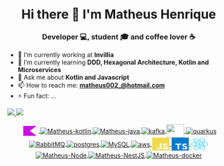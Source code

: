 <h1 align="center"> Hi there 👋 I'm Matheus Henrique</h1>
 <h3 align="center"> Developer 💻, student 🎓 and coffee lover ☕ </h3>

- 🔭 I’m currently working at **Invillia**
- 🌱 I’m currently learning **DDD, Hexagonal Architecture, Kotlin and Microservices**
- 💬 Ask me about **Kotlin and Javascript**
- 📫 How to reach me: **matheus002_@hotmail.com**
- ⚡ Fun fact: ...

<div>
  <a href="https://github.com/Matheus002">
  <img height="180em" src="https://github-readme-stats.vercel.app/api?username=matheus002&show_icons=true&theme=dark&include_all_commits=true&count_private=true"/>
  <img height="180em" src="https://github-readme-stats.vercel.app/api/top-langs/?username=Matheus002&layout=compact&langs_count=7&theme=dark"/>
</div>

  <div style="display: inline_block" align="center"><br>
  <img align="center" alt="Matheus-kotlin" height="30" width="40" src="https://raw.githubusercontent.com/devicons/devicon/master/icons/kotlin/kotlin-plain.svg">
  <img align="center" alt="Matheus-kotlin" height="30" width="40" src="https://cdn.jsdelivr.net/gh/devicons/devicon@latest/icons/java/java-original.svg" />
  <img align="center" alt="Matheus-java" height="30" width="40" src="https://cdn.jsdelivr.net/gh/devicons/devicon/icons/go/go-original.svg" title="java" />
   <img align="center" width="40" height="30" alt="kafka" title="kafka" src="https://cdn.jsdelivr.net/gh/devicons/devicon@latest/icons/apachekafka/apachekafka-original.svg" />
   <img align="center" width="40" height="30" src="https://cdn.jsdelivr.net/gh/devicons/devicon@latest/icons/spring/spring-original.svg" />
   <img align="center" width="40" height="30" alt="quarkus" title="quarkus" src="https://cdn.jsdelivr.net/gh/devicons/devicon@latest/icons/quarkus/quarkus-original.svg" />
   <img align="center" width="40" height="30" alt="RabbitMQ" title="RabbitMQ" src="https://cdn.jsdelivr.net/gh/devicons/devicon@latest/icons/rabbitmq/rabbitmq-original.svg" />
   <img align="center" width="40" height="30" src="https://cdn.jsdelivr.net/gh/devicons/devicon@latest/icons/postgresql/postgresql-original.svg" alt="postgres" title="postgresql" />
   <img align="center" width="40" height="30" src="https://cdn.jsdelivr.net/gh/devicons/devicon@latest/icons/mysql/mysql-original.svg" alt="MySQL" title="MySQL"/>
   <img align="center" width="40" height="30" src="https://cdn.jsdelivr.net/gh/devicons/devicon@latest/icons/amazonwebservices/amazonwebservices-plain-wordmark.svg" alt="aws" title="aws"/>
  <img align="center" alt="Matheus-Js" height="30" width="40" src="https://raw.githubusercontent.com/devicons/devicon/master/icons/javascript/javascript-plain.svg">
  <img align="center" alt="Matheus-Ts" height="30" width="40" src="https://raw.githubusercontent.com/devicons/devicon/master/icons/typescript/typescript-plain.svg">
  <img align="center" alt="Matheus-React" height="30" width="40" src="https://raw.githubusercontent.com/devicons/devicon/master/icons/react/react-original.svg">
  <img align="center" alt="Matheus-Node" height="30" width="40" src="https://cdn.jsdelivr.net/gh/devicons/devicon/icons/nodejs/nodejs-original.svg">
  <img align="center" alt="Matheus-NestJS" height="30" width="40" src="https://cdn.jsdelivr.net/gh/devicons/devicon@latest/icons/nestjs/nestjs-original.svg" alt="nestjs" title="nestjs"/>
  <img align="center" alt="Matheus-docker" height="30" width="40" src="https://cdn.jsdelivr.net/gh/devicons/devicon/icons/docker/docker-plain-wordmark.svg">
</div>

